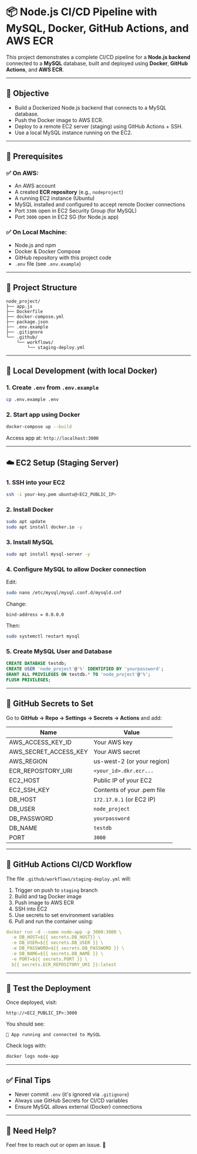 # 📦 Node.js CI/CD Pipeline with MySQL, Docker, GitHub Actions, and AWS ECR

This project demonstrates a complete CI/CD pipeline for a **Node.js backend** connected to a **MySQL** database, built and deployed using **Docker**, **GitHub Actions**, and **AWS ECR**.

---

## 🎯 Objective

* Build a Dockerized Node.js backend that connects to a MySQL database.
* Push the Docker image to AWS ECR.
* Deploy to a remote EC2 server (staging) using GitHub Actions + SSH.
* Use a local MySQL instance running on the EC2.

---

## 🧾 Prerequisites

### ✅ On AWS:

* An AWS account
* A created **ECR repository** (e.g., `nodeproject`)
* A running EC2 instance (Ubuntu)
* MySQL installed and configured to accept remote Docker connections
* Port `3306` open in EC2 Security Group (for MySQL)
* Port `3000` open in EC2 SG (for Node.js app)

### ✅ On Local Machine:

* Node.js and npm
* Docker & Docker Compose
* GitHub repository with this project code
* `.env` file (see `.env.example`)

---

## 📂 Project Structure

```
node_project/
├── app.js
├── Dockerfile
├── docker-compose.yml
├── package.json
├── .env.example
├── .gitignore
└── .github/
    └── workflows/
        └── staging-deploy.yml
```

---

## 🧪 Local Development (with local Docker)

### 1. Create `.env` from `.env.example`

```bash
cp .env.example .env
```

### 2. Start app using Docker

```bash
docker-compose up --build
```

Access app at: `http://localhost:3000`

---

## ☁️ EC2 Setup (Staging Server)

### 1. SSH into your EC2

```bash
ssh -i your-key.pem ubuntu@<EC2_PUBLIC_IP>
```

### 2. Install Docker

```bash
sudo apt update
sudo apt install docker.io -y
```

### 3. Install MySQL

```bash
sudo apt install mysql-server -y
```

### 4. Configure MySQL to allow Docker connection

Edit:

```bash
sudo nano /etc/mysql/mysql.conf.d/mysqld.cnf
```

Change:

```
bind-address = 0.0.0.0
```

Then:

```bash
sudo systemctl restart mysql
```

### 5. Create MySQL User and Database

```sql
CREATE DATABASE testdb;
CREATE USER 'node_project'@'%' IDENTIFIED BY 'yourpassword';
GRANT ALL PRIVILEGES ON testdb.* TO 'node_project'@'%';
FLUSH PRIVILEGES;
```

---

## 🔐 GitHub Secrets to Set

Go to **GitHub → Repo → Settings → Secrets → Actions** and add:

| Name                     | Value                      |
| ------------------------ | -------------------------- |
| AWS\_ACCESS\_KEY\_ID     | Your AWS key               |
| AWS\_SECRET\_ACCESS\_KEY | Your AWS secret            |
| AWS\_REGION              | us-west-2 (or your region) |
| ECR\_REPOSITORY\_URI     | `<your_id>.dkr.ecr...`     |
| EC2\_HOST                | Public IP of your EC2      |
| EC2\_SSH\_KEY            | Contents of your .pem file |
| DB\_HOST                 | `172.17.0.1` (or EC2 IP)   |
| DB\_USER                 | `node_project`             |
| DB\_PASSWORD             | `yourpassword`             |
| DB\_NAME                 | `testdb`                   |
| PORT                     | `3000`                     |

---

## 🔁 GitHub Actions CI/CD Workflow

The file `.github/workflows/staging-deploy.yml` will:

1. Trigger on push to `staging` branch
2. Build and tag Docker image
3. Push image to AWS ECR
4. SSH into EC2
5. Use secrets to set environment variables
6. Pull and run the container using:

```yaml
docker run -d --name node-app -p 3000:3000 \
  -e DB_HOST=${{ secrets.DB_HOST}} \
  -e DB_USER=${{ secrets.DB_USER }} \
  -e DB_PASSWORD=${{ secrets.DB_PASSWORD }} \
  -e DB_NAME=${{ secrets.DB_NAME }} \
  -e PORT=${{ secrets.PORT }} \
  ${{ secrets.ECR_REPOSITORY_URI }}:latest
```

---

## 🧪 Test the Deployment

Once deployed, visit:

```
http://<EC2_PUBLIC_IP>:3000
```

You should see:

```
🚀 App running and connected to MySQL
```

Check logs with:

```bash
docker logs node-app
```

---

## ✅ Final Tips

* Never commit `.env` (it's ignored via `.gitignore`)
* Always use GitHub Secrets for CI/CD variables
* Ensure MySQL allows external (Docker) connections

---

## 💬 Need Help?

Feel free to reach out or open an issue. 🚀

